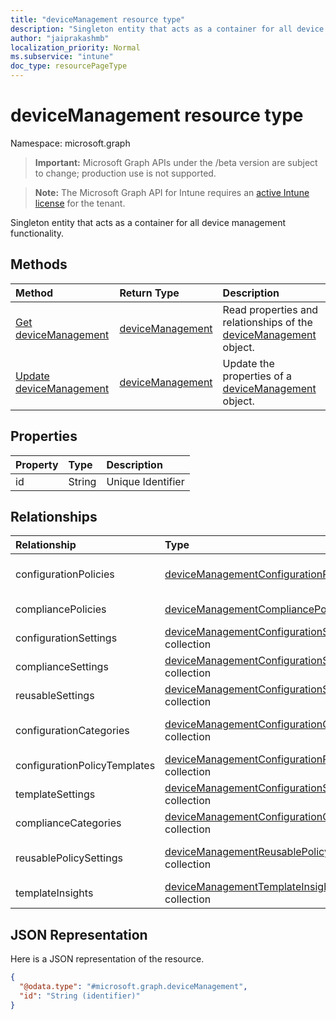 ```yaml
---
title: "deviceManagement resource type"
description: "Singleton entity that acts as a container for all device management functionality."
author: "jaiprakashmb"
localization_priority: Normal
ms.subservice: "intune"
doc_type: resourcePageType
---
```


# deviceManagement resource type

Namespace: microsoft.graph

> **Important:** Microsoft Graph APIs under the /beta version are subject to change; production use is not supported.

> **Note:** The Microsoft Graph API for Intune requires an [active Intune license](https://go.microsoft.com/fwlink/?linkid=839381) for the tenant.

Singleton entity that acts as a container for all device management functionality.

## Methods
|Method|Return Type|Description|
|:---|:---|:---|
|[Get deviceManagement](../api/intune-deviceconfigv2-devicemanagement-get.md)|[deviceManagement](../resources/intune-deviceconfigv2-devicemanagement.md)|Read properties and relationships of the [deviceManagement](../resources/intune-deviceconfigv2-devicemanagement.md) object.|
|[Update deviceManagement](../api/intune-deviceconfigv2-devicemanagement-update.md)|[deviceManagement](../resources/intune-deviceconfigv2-devicemanagement.md)|Update the properties of a [deviceManagement](../resources/intune-deviceconfigv2-devicemanagement.md) object.|

## Properties
|Property|Type|Description|
|:---|:---|:---|
|id|String|Unique Identifier|

## Relationships
|Relationship|Type|Description|
|:---|:---|:---|
|configurationPolicies|[deviceManagementConfigurationPolicy](../resources/intune-deviceconfigv2-devicemanagementconfigurationpolicy.md) collection|List of all Configuration policies|
|compliancePolicies|[deviceManagementCompliancePolicy](../resources/intune-deviceconfigv2-devicemanagementcompliancepolicy.md) collection|List of all compliance policies|
|configurationSettings|[deviceManagementConfigurationSettingDefinition](../resources/intune-deviceconfigv2-devicemanagementconfigurationsettingdefinition.md) collection|List of all ConfigurationSettings|
|complianceSettings|[deviceManagementConfigurationSettingDefinition](../resources/intune-deviceconfigv2-devicemanagementconfigurationsettingdefinition.md) collection|List of all ComplianceSettings|
|reusableSettings|[deviceManagementConfigurationSettingDefinition](../resources/intune-deviceconfigv2-devicemanagementconfigurationsettingdefinition.md) collection|List of all reusable settings|
|configurationCategories|[deviceManagementConfigurationCategory](../resources/intune-deviceconfigv2-devicemanagementconfigurationcategory.md) collection|List of all Configuration Categories|
|configurationPolicyTemplates|[deviceManagementConfigurationPolicyTemplate](../resources/intune-deviceconfigv2-devicemanagementconfigurationpolicytemplate.md) collection|List of all templates|
|templateSettings|[deviceManagementConfigurationSettingTemplate](../resources/intune-deviceconfigv2-devicemanagementconfigurationsettingtemplate.md) collection|List of all TemplateSettings|
|complianceCategories|[deviceManagementConfigurationCategory](../resources/intune-deviceconfigv2-devicemanagementconfigurationcategory.md) collection|List of all compliance categories|
|reusablePolicySettings|[deviceManagementReusablePolicySetting](../resources/intune-deviceconfigv2-devicemanagementreusablepolicysetting.md) collection|List of all reusable settings that can be referred in a policy|
|templateInsights|[deviceManagementTemplateInsightsDefinition](../resources/intune-deviceconfigv2-devicemanagementtemplateinsightsdefinition.md) collection|List of setting insights in a template|

## JSON Representation
Here is a JSON representation of the resource.
<!-- {
  "blockType": "resource",
  "keyProperty": "id",
  "@odata.type": "microsoft.graph.deviceManagement"
}
-->
``` json
{
  "@odata.type": "#microsoft.graph.deviceManagement",
  "id": "String (identifier)"
}
```
